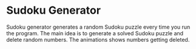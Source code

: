 # Sudoku Generator

Sudoku generator generates a random Sudoku puzzle every time you run the program. The main idea is to generate a solved Sudoku puzzle and delete random numbers. The animations shows numbers getting deleted.
